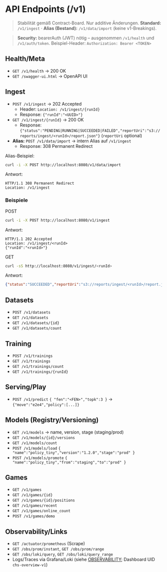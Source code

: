 # API Endpoints (/v1)

> Stabilität gemäß Contract-Board. Nur additive Änderungen. **Standard:** `/v1/ingest` · **Alias (Bestand):** `/v1/data/import` (keine v1-Breakings).

> **Security:** bearerAuth (JWT) nötig – ausgenommen `/v1/health` und `/v1/auth/token`. Beispiel-Header:
> `Authorization: Bearer <TOKEN>`

## Health/Meta

- `GET /v1/health` → 200 OK
- `GET /swagger-ui.html` → OpenAPI UI

## Ingest

- `POST /v1/ingest` → 202 Accepted  
  - Header: `Location: /v1/ingest/{runId}`  
  - Response: `{"runId":"<UUID>"}`
- `GET /v1/ingest/{runId}` → 200 OK  
  - Response: `{"status":"PENDING|RUNNING|SUCCEEDED|FAILED","reportUri":"s3://reports/ingest/<runId>/report.json"}` (`reportUri` optional)
- **Alias:** `POST /v1/data/import` → intern Alias auf `/v1/ingest`
  - Response: 308 Permanent Redirect

Alias-Beispiel:

```bash
curl -i -X POST http://localhost:8080/v1/data/import
```

Antwort:

```http
HTTP/1.1 308 Permanent Redirect
Location: /v1/ingest
```

### Beispiele

POST

```bash
curl -i -X POST http://localhost:8080/v1/ingest
```

Antwort:

```http
HTTP/1.1 202 Accepted
Location: /v1/ingest/<runId>
{"runId":"<runId>"}
```

GET

```bash
curl -sS http://localhost:8080/v1/ingest/<runId>
```

Antwort:

```json
{"status":"SUCCEEDED","reportUri":"s3://reports/ingest/<runId>/report.json"}
```

## Datasets

- `POST /v1/datasets`
- `GET /v1/datasets`
- `GET /v1/datasets/{id}`
- `GET /v1/datasets/count`

## Training

- `POST /v1/trainings`
- `GET /v1/trainings`
- `GET /v1/trainings/count`
- `GET /v1/trainings/{runId}`

## Serving/Play

- `POST /v1/predict` `{ "fen":"<FEN>","topk":3 }` → `{"move":"e2e4","policy":[...]}`

## Models (Registry/Versioning)

- `GET /v1/models` → name, version, stage (staging/prod)
- `GET /v1/models/{id}/versions`
- `GET /v1/models/count`
- `POST /v1/models/load` `{ "name":"policy_tiny","version":"1.2.0","stage":"prod" }`
- `POST /v1/models/promote` `{ "name":"policy_tiny","from":"staging","to":"prod" }`

## Games

- `GET /v1/games`
- `GET /v1/games/{id}`
- `GET /v1/games/{id}/positions`
- `GET /v1/games/recent`
- `GET /v1/games/online_count`
- `POST /v1/games/demo`

## Observability/Links

- `GET /actuator/prometheus` (Scrape)
- `GET /obs/prom/instant`, `GET /obs/prom/range`
- `GET /obs/loki/query`, `GET /obs/loki/query_range`
- Logs/Traces via Grafana/Loki (siehe [OBSERVABILITY](./OBSERVABILITY.md); Dashboard UID `chs-overview-v1`)
